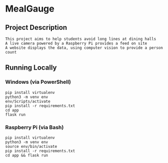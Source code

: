 # MealGauge
## Project Description
```
This project aims to help students avoid long lines at dining halls
A live camera powered by a Raspberry Pi provides a feed on site
A website displays the data, using computer vision to provide a person count
```

## Running Locally
### Windows (via PowerShell)
```
pip install virtualenv
python3 -m venv env
env/Scripts/activate
pip install -r requirements.txt
cd app
flask run
```

### Raspberry Pi (via Bash)
```
pip install virtualenv
python3 -m venv env
source env/bin/activate
pip install -r requirements.txt
cd app && flask run
```
